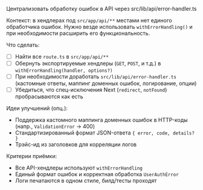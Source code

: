 Централизовать обработку ошибок в API через src/lib/api/error-handler.ts

Контекст: в хендлерах под `src/app/api/**` местами нет единого обработчика ошибок. Нужно везде использовать `withErrorHandling()` и при необходимости расширить его функциональность.

Что сделать:
- [ ] Найти все `route.ts` в `src/app/api/**`
- [ ] Обернуть экспортируемые хендлеры (`GET`, `POST`, и т.д.) в `withErrorHandling(handler, options?)`
- [ ] При необходимости доработать `src/lib/api/error-handler.ts` (кастомные ответы, маппинг доменных ошибок, логирование, опции)
- [ ] Убедиться, что спец-исключения Next (`redirect`, `notFound`) пробрасываются как есть

Идеи улучшений (опц.):
- Поддержка кастомного маппинга доменных ошибок в HTTP-коды (напр., `ValidationError` → 400)
- Стандартизированный формат JSON-ответа `{ error, code, details? }`
- Трэйс-ид из заголовков для корреляции логов

Критерии приёмки:
- Все API-хендлеры используют `withErrorHandling`
- Единый формат ошибок и корректная обработка `UserAuthError`
- Логи печатаются в одном стиле, билд/тесты проходят


